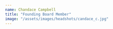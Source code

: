 ```yaml
---
name: Chandace Campbell 
title: "Founding Board Member"
image: "/assets/images/headshots/candace_c.jpg"
---
```

